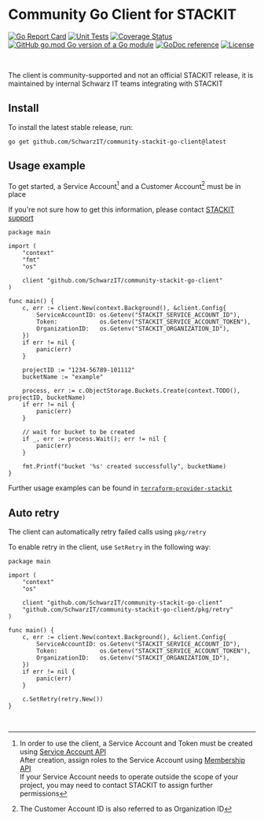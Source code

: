 # Community Go Client for STACKIT

[![Go Report Card](https://goreportcard.com/badge/github.com/SchwarzIT/community-stackit-go-client)](https://goreportcard.com/report/github.com/SchwarzIT/community-stackit-go-client) [![Unit Tests](https://github.com/SchwarzIT/community-stackit-go-client/actions/workflows/tests.yml/badge.svg)](https://github.com/SchwarzIT/community-stackit-go-client/actions/workflows/tests.yml) [![Coverage Status](https://coveralls.io/repos/github/SchwarzIT/community-stackit-go-client/badge.svg?branch=main)](https://coveralls.io/github/SchwarzIT/community-stackit-go-client?branch=main) [![GitHub go.mod Go version of a Go module](https://img.shields.io/github/go-mod/go-version/gomods/athens.svg)](https://github.com/gomods/athens) [![GoDoc reference](https://img.shields.io/badge/godoc-reference-blue.svg)](https://pkg.go.dev/github.com/SchwarzIT/community-stackit-go-client) [![License](https://img.shields.io/badge/License-Apache_2.0-lightgray.svg)](https://opensource.org/licenses/Apache-2.0)

<br />

The client is community-supported and not an official STACKIT release, it is maintained by internal Schwarz IT teams integrating with STACKIT

## Install

To install the latest stable release, run:

```
go get github.com/SchwarzIT/community-stackit-go-client@latest
```


## Usage example

To get started, a Service Account[^1] and a Customer Account[^2] must be in place

If you're not sure how to get this information, please contact [STACKIT support](https://support.stackit.cloud)

```
package main

import (
	"context"
	"fmt"
	"os"

	client "github.com/SchwarzIT/community-stackit-go-client"
)

func main() {
	c, err := client.New(context.Background(), &client.Config{
		ServiceAccountID: os.Getenv("STACKIT_SERVICE_ACCOUNT_ID"),
		Token:            os.Getenv("STACKIT_SERVICE_ACCOUNT_TOKEN"),
		OrganizationID:   os.Getenv("STACKIT_ORGANIZATION_ID"),
	})
	if err != nil {
		panic(err)
	}

	projectID := "1234-56789-101112"
	bucketName := "example"

	process, err := c.ObjectStorage.Buckets.Create(context.TODO(), projectID, bucketName)
	if err != nil {
		panic(err)
	}

	// wait for bucket to be created
	if _, err := process.Wait(); err != nil {
		panic(err)
	}

	fmt.Printf("bucket '%s' created successfully", bucketName)
}

```

Further usage examples can be found in [`terraform-provider-stackit`](https://github.com/SchwarzIT/terraform-provider-stackit) 


## Auto retry

The client can automatically retry failed calls using `pkg/retry`

To enable retry in the client, use `SetRetry` in the following way:

```
package main

import (
	"context"
	"os"

	client "github.com/SchwarzIT/community-stackit-go-client"
	"github.com/SchwarzIT/community-stackit-go-client/pkg/retry"
)

func main() {
	c, err := client.New(context.Background(), &client.Config{
		ServiceAccountID: os.Getenv("STACKIT_SERVICE_ACCOUNT_ID"),
		Token:            os.Getenv("STACKIT_SERVICE_ACCOUNT_TOKEN"),
		OrganizationID:   os.Getenv("STACKIT_ORGANIZATION_ID"),
	})
	if err != nil {
		panic(err)
	}

	c.SetRetry(retry.New())
}
```


[^1]: In order to use the client, a Service Account and Token must be created using [Service Account API](https://api.stackit.schwarz/service-account/openapi.v1.html#operation/post-projects-projectId-service-accounts-v2)<br />
After creation, assign roles to the Service Account using [Membership API](https://api.stackit.schwarz/membership-service/openapi.v1.html#operation/post-organizations-organizationId-projects-projectId-roles-roleName-service-accounts)<br />
If your Service Account needs to operate outside the scope of your project, you may need to contact STACKIT to assign further permissions

<br />

[^2]: The Customer Account ID is also referred to as Organization ID
